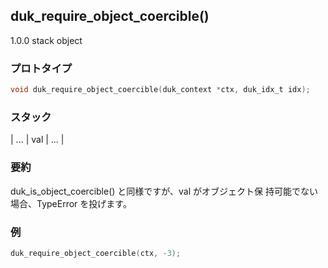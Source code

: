 ## duk_require_object_coercible() 

1.0.0 stack object

### プロトタイプ

```c
void duk_require_object_coercible(duk_context *ctx, duk_idx_t idx);
```

### スタック

| ... | val | ... |

### 要約

duk_is_object_coercible() と同様ですが、val がオブジェクト保 持可能でない場合、TypeError を投げます。


### 例

```c
duk_require_object_coercible(ctx, -3);
```